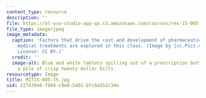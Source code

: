 ```yaml
---
content_type: resource
description: ''
file: https://ol-ocw-studio-app-qa.s3.amazonaws.com/courses/res-15-005-healthcare-finance-spring-2019/227439e0f004c9e05401bfc9a552c34e_MIT15-005-th.jpg
file_type: image/jpeg
image_metadata:
  caption: 'Factors that drive the cost and development of pharmaceutical drugs and
    medical treatments are explored in this class. (Image by [cc.Pics.com](http://www.ccpixs.com/).
    License: CC BY.)'
  credit: ''
  image-alt: Blue and white tablets spilling out of a prescription bottle on top of
    a pile of crisp twenty dollar bills.
resourcetype: Image
title: MIT15-005-th.jpg
uid: 227439e0-f004-c9e0-5401-bfc9a552c34e
---
```

